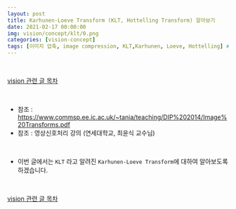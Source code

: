 ```yaml
---
layout: post
title: Karhunen-Loeve Transform (KLT, Hottelling Transform) 알아보기
date: 2021-02-17 00:00:00
img: vision/concept/klt/0.png
categories: [vision-concept] 
tags: [이미지 압축, image compression, KLT,Karhunen, Loeve, Hottelling] # add tag
---
```


<br>

[vision 관련 글 목차](https://gaussian37.github.io/vision-concept-table/)

<br>

- 참조 : https://www.commsp.ee.ic.ac.uk/~tania/teaching/DIP%202014/Image%20Transforms.pdf
- 참조 : 영상신호처리 강의 (연세대학교, 최윤식 교수님)

<br>

- 이번 글에서는 `KLT` 라고 알려진 `Karhunen-Loeve Transform`에 대하여 알아보도록 하겠습니다.










<br>

[vision 관련 글 목차](https://gaussian37.github.io/vision-concept-table/)

<br>